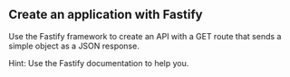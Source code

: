 ## Create an application with Fastify

Use the Fastify framework to create an API with a GET route that sends a simple object as a JSON response.

Hint: Use the Fastify documentation to help you.
